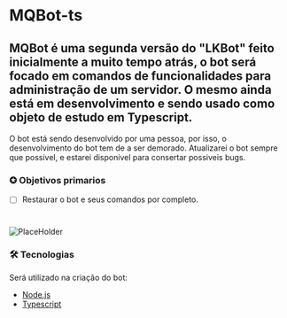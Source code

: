 # MQBot-ts
## MQBot é uma segunda versão do "LKBot" feito inicialmente a muito tempo atrás, o bot será focado em comandos de funcionalidades para administração de um servidor. O mesmo ainda está em desenvolvimento e sendo usado como objeto de estudo em Typescript.

O bot está sendo desenvolvido por uma pessoa, por isso, o desenvolvimento do bot tem de a ser demorado. Atualizarei o bot sempre que possivel, e estarei disponivel para consertar possiveis bugs.

### ✪ Objetivos primarios

- [ ] Restaurar o bot e seus comandos por completo.

#
![PlaceHolder](https://s2.glbimg.com/gNx3bSr2tVULc3kK9mqggKyKJOg=/696x390/smart/filters:cover():strip_icc()/i.s3.glbimg.com/v1/AUTH_08fbf48bc0524877943fe86e43087e7a/internal_photos/bs/2020/h/w/Abq4oBSySsO0xmGnkDlg/discord.jpg)

### 🛠 Tecnologias

Será utilizado na criação do bot:
- [Node.js](https://nodejs.org/en/)
- [Typescript](https://www.typescriptlang.org/)

